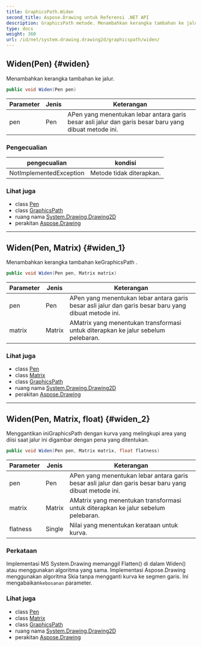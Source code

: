 ```yaml
---
title: GraphicsPath.Widen
second_title: Aspose.Drawing untuk Referensi .NET API
description: GraphicsPath metode. Menambahkan kerangka tambahan ke jalur.
type: docs
weight: 360
url: /id/net/system.drawing.drawing2d/graphicspath/widen/
---
```

## Widen(Pen) {#widen}

Menambahkan kerangka tambahan ke jalur.

```csharp
public void Widen(Pen pen)
```

| Parameter | Jenis | Keterangan |
| --- | --- | --- |
| pen | Pen | APen yang menentukan lebar antara garis besar asli jalur dan garis besar baru yang dibuat metode ini. |

### Pengecualian

| pengecualian | kondisi |
| --- | --- |
| NotImplementedException | Metode tidak diterapkan. |

### Lihat juga

* class [Pen](../../../system.drawing/pen/)
* class [GraphicsPath](../)
* ruang nama [System.Drawing.Drawing2D](../../graphicspath/)
* perakitan [Aspose.Drawing](../../../)

---

## Widen(Pen, Matrix) {#widen_1}

Menambahkan kerangka tambahan keGraphicsPath .

```csharp
public void Widen(Pen pen, Matrix matrix)
```

| Parameter | Jenis | Keterangan |
| --- | --- | --- |
| pen | Pen | APen yang menentukan lebar antara garis besar asli jalur dan garis besar baru yang dibuat metode ini. |
| matrix | Matrix | AMatrix yang menentukan transformasi untuk diterapkan ke jalur sebelum pelebaran. |

### Lihat juga

* class [Pen](../../../system.drawing/pen/)
* class [Matrix](../../matrix/)
* class [GraphicsPath](../)
* ruang nama [System.Drawing.Drawing2D](../../graphicspath/)
* perakitan [Aspose.Drawing](../../../)

---

## Widen(Pen, Matrix, float) {#widen_2}

Menggantikan iniGraphicsPath dengan kurva yang melingkupi area yang diisi saat jalur ini digambar dengan pena yang ditentukan.

```csharp
public void Widen(Pen pen, Matrix matrix, float flatness)
```

| Parameter | Jenis | Keterangan |
| --- | --- | --- |
| pen | Pen | APen yang menentukan lebar antara garis besar asli jalur dan garis besar baru yang dibuat metode ini. |
| matrix | Matrix | AMatrix yang menentukan transformasi untuk diterapkan ke jalur sebelum pelebaran. |
| flatness | Single | Nilai yang menentukan kerataan untuk kurva. |

### Perkataan

Implementasi MS System.Drawing memanggil Flatten() di dalam Widen() atau menggunakan algoritma yang sama. Implementasi Aspose.Drawing menggunakan algoritma Skia tanpa mengganti kurva ke segmen garis. Ini mengabaikan`kebosanan` parameter.

### Lihat juga

* class [Pen](../../../system.drawing/pen/)
* class [Matrix](../../matrix/)
* class [GraphicsPath](../)
* ruang nama [System.Drawing.Drawing2D](../../graphicspath/)
* perakitan [Aspose.Drawing](../../../)


